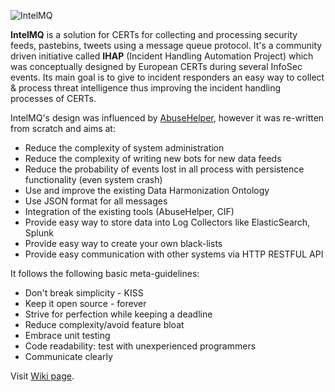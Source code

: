 ![IntelMQ](http://s28.postimg.org/r2av18a3x/Logo_Intel_MQ.png)

**IntelMQ** is a solution for CERTs for collecting and processing security 
feeds, pastebins, tweets using a message queue protocol. 
It's a community driven initiative called **IHAP** (Incident Handling 
Automation Project) which was conceptually designed 
by European CERTs during several InfoSec events. Its main goal is to 
give to incident responders an easy way to collect & process threat 
intelligence thus improving the incident handling processes of CERTs.

IntelMQ's design was influenced by 
[AbuseHelper](https://bitbucket.org/clarifiednetworks/abusehelper), 
however it was re-written from scratch and aims at:

* Reduce the complexity of system administration
* Reduce the complexity of writing new bots for new data feeds
* Reduce the probability of events lost in all process with persistence functionality (even system crash)
* Use and improve the existing Data Harmonization Ontology
* Use JSON format for all messages
* Integration of the existing tools (AbuseHelper, CIF)
* Provide easy way to store data into Log Collectors like ElasticSearch, Splunk
* Provide easy way to create your own black-lists
* Provide easy communication with other systems via HTTP RESTFUL API

It follows the following basic meta-guidelines:

* Don't break simplicity - KISS
* Keep it open source - forever
* Strive for perfection while keeping a deadline
 * Reduce complexity/avoid feature bloat
 * Embrace unit testing
 * Code readability: test with unexperienced programmers
* Communicate clearly

Visit [Wiki page](https://github.com/certtools/intelmq/wiki/).
